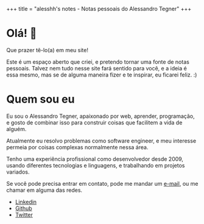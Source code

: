 +++
title = "alesshh's notes - Notas pessoais do Alessandro Tegner"
+++

#  Olá! 👋

Que prazer tê-lo(a) em meu site! 

Este é um espaço aberto que criei, e pretendo tornar uma fonte de notas pessoais. Talvez nem tudo nesse site fará sentido para você, e a ideia é essa mesmo, mas se de alguma maneira fizer e te inspirar, eu ficarei feliz. :)


# Quem sou eu

Eu sou o Alessandro Tegner, apaixonado por web, aprender, programação, e gosto de combinar isso para construir coisas que facilitem a vida de alguém.

Atualmente eu resolvo problemas como software engineer, e meu interesse permeia por coisas complexas normalmente nessa área.

Tenho uma experiência profissional como desenvolvedor desde 2009, usando diferentes tecnologias e linguagens, e trabalhando em projetos variados. 


Se você pode precisa entrar em contato, pode me mandar um <a href="javascript:location.href=btoa('bWFpbHRvOmFsZXNzYW5kcm8udGVnbmVyQGdtYWlsLmNvbQ==')">e-mail</a>, ou me chamar em alguma das redes.

- [Linkedin](https://linkedin.com/in/alesshh)
- [Github](https://github.com/alesshh)
- [Twitter](https://twitter.com/alesshh)
